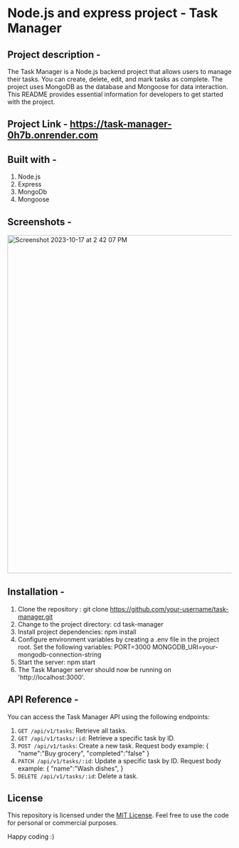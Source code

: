 # Node.js and express project - Task Manager

## Project description - 
The Task Manager is a Node.js backend project that allows users to manage their tasks. You can create, delete, edit, and mark tasks as complete. The project uses MongoDB as the database and Mongoose for data interaction. This README provides essential information for developers to get started with the project.

## Project Link - https://task-manager-0h7b.onrender.com

## Built with - 

1. Node.js
2. Express
3. MongoDb
4. Mongoose

## Screenshots -

<img width="760" alt="Screenshot 2023-10-17 at 2 42 07 PM" src="https://github.com/praduman20/Node.js-and-express-projects/assets/87388316/efaaff4f-3228-4808-b60d-0c3377c96ea3">

## Installation -

1. Clone the repository : git clone https://github.com/your-username/task-manager.git
2. Change to the project directory: cd task-manager
3. Install project dependencies: npm install
4. Configure environment variables by creating a .env file in the project root. Set the following variables:
   PORT=3000
   MONGODB_URI=your-mongodb-connection-string
5. Start the server: npm start
6. The Task Manager server should now be running on 'http://localhost:3000'.

## API Reference - 

You can access the Task Manager API using the following endpoints:

1. `GET /api/v1/tasks`: Retrieve all tasks.
2. `GET /api/v1/tasks/:id`: Retrieve a specific task by ID.
3. `POST /api/v1/tasks`: Create a new task.
   Request body example:
   {
      "name":"Buy grocery",
      "completed":"false"
   }
4. `PATCH /api/v1/tasks/:id`: Update a specific task by ID.
   Request body example:
   {
      "name":"Wash dishes",
   }
5. `DELETE /api/v1/tasks/:id`: Delete a task.


## License

This repository is licensed under the [MIT License](https://opensource.org/license/mit/). Feel free to use the code for personal or commercial purposes.

Happy coding :)
